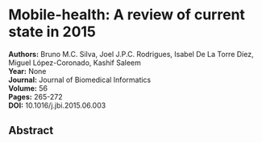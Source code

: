 # Mobile-health: A review of current state in 2015

**Authors:** Bruno M.C. Silva, Joel J.P.C. Rodrigues, Isabel De La Torre Díez, Miguel López-Coronado, Kashif Saleem  
**Year:** None  
**Journal:** Journal of Biomedical Informatics  
**Volume:** 56  
**Pages:** 265-272  
**DOI:** 10.1016/j.jbi.2015.06.003  

## Abstract


